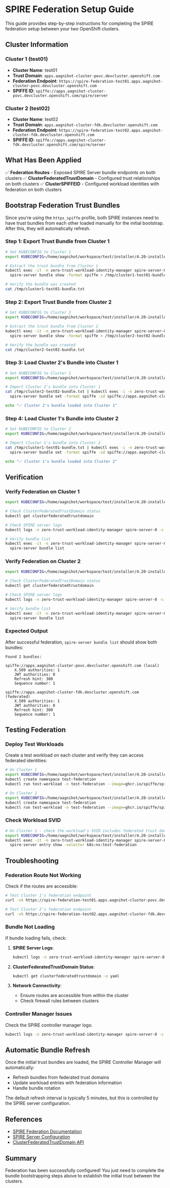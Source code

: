 # SPIRE Federation Setup Guide

This guide provides step-by-step instructions for completing the SPIRE federation setup between your two OpenShift clusters.

## Cluster Information

### Cluster 1 (test01)
- **Cluster Name**: test01
- **Trust Domain**: `apps.aagnihot-cluster-povc.devcluster.openshift.com`
- **Federation Endpoint**: `https://spire-federation-test01.apps.aagnihot-cluster-povc.devcluster.openshift.com`
- **SPIFFE ID**: `spiffe://apps.aagnihot-cluster-povc.devcluster.openshift.com/spire/server`

### Cluster 2 (test02)
- **Cluster Name**: test02
- **Trust Domain**: `apps.aagnihot-cluster-fdk.devcluster.openshift.com`
- **Federation Endpoint**: `https://spire-federation-test02.apps.aagnihot-cluster-fdk.devcluster.openshift.com`
- **SPIFFE ID**: `spiffe://apps.aagnihot-cluster-fdk.devcluster.openshift.com/spire/server`

## What Has Been Applied

✅ **Federation Routes** - Exposed SPIRE Server bundle endpoints on both clusters
✅ **ClusterFederatedTrustDomain** - Configured trust relationships on both clusters
✅ **ClusterSPIFFEID** - Configured workload identities with federation on both clusters

## Bootstrap Federation Trust Bundles

Since you're using the `https_spiffe` profile, both SPIRE instances need to have trust bundles from each other loaded manually for the initial bootstrap. After this, they will automatically refresh.

### Step 1: Export Trust Bundle from Cluster 1

```bash
# Set KUBECONFIG to Cluster 1
export KUBECONFIG=/home/aagnihot/workspace/test/installer/4.20-installer/aws/auth/kubeconfig

# Extract the trust bundle from Cluster 1
kubectl exec -it -n zero-trust-workload-identity-manager spire-server-0 -c spire-server -- \
  spire-server bundle show -format spiffe > /tmp/cluster1-test01-bundle.txt

# Verify the bundle was created
cat /tmp/cluster1-test01-bundle.txt
```

### Step 2: Export Trust Bundle from Cluster 2

```bash
# Set KUBECONFIG to Cluster 2
export KUBECONFIG=/home/aagnihot/workspace/test/installer/4.20-installer/aws1/auth/kubeconfig

# Extract the trust bundle from Cluster 2
kubectl exec -it -n zero-trust-workload-identity-manager spire-server-0 -c spire-server -- \
  spire-server bundle show -format spiffe > /tmp/cluster2-test02-bundle.txt

# Verify the bundle was created
cat /tmp/cluster2-test02-bundle.txt
```

### Step 3: Load Cluster 2's Bundle into Cluster 1

```bash
# Set KUBECONFIG to Cluster 1
export KUBECONFIG=/home/aagnihot/workspace/test/installer/4.20-installer/aws/auth/kubeconfig

# Import Cluster 2's bundle into Cluster 1
cat /tmp/cluster2-test02-bundle.txt | kubectl exec -i -n zero-trust-workload-identity-manager spire-server-0 -c spire-server -- \
  spire-server bundle set -format spiffe -id spiffe://apps.aagnihot-cluster-fdk.devcluster.openshift.com

echo "✅ Cluster 2's bundle loaded into Cluster 1"
```

### Step 4: Load Cluster 1's Bundle into Cluster 2

```bash
# Set KUBECONFIG to Cluster 2
export KUBECONFIG=/home/aagnihot/workspace/test/installer/4.20-installer/aws1/auth/kubeconfig

# Import Cluster 1's bundle into Cluster 2
cat /tmp/cluster1-test01-bundle.txt | kubectl exec -i -n zero-trust-workload-identity-manager spire-server-0 -c spire-server -- \
  spire-server bundle set -format spiffe -id spiffe://apps.aagnihot-cluster-povc.devcluster.openshift.com

echo "✅ Cluster 1's bundle loaded into Cluster 2"
```

## Verification

### Verify Federation on Cluster 1

```bash
export KUBECONFIG=/home/aagnihot/workspace/test/installer/4.20-installer/aws/auth/kubeconfig

# Check ClusterFederatedTrustDomain status
kubectl get clusterfederatedtrustdomain

# Check SPIRE server logs
kubectl logs -n zero-trust-workload-identity-manager spire-server-0 -c spire-server --tail=50

# Verify bundle list
kubectl exec -it -n zero-trust-workload-identity-manager spire-server-0 -c spire-server -- \
  spire-server bundle list
```

### Verify Federation on Cluster 2

```bash
export KUBECONFIG=/home/aagnihot/workspace/test/installer/4.20-installer/aws1/auth/kubeconfig

# Check ClusterFederatedTrustDomain status
kubectl get clusterfederatedtrustdomain

# Check SPIRE server logs
kubectl logs -n zero-trust-workload-identity-manager spire-server-0 -c spire-server --tail=50

# Verify bundle list
kubectl exec -it -n zero-trust-workload-identity-manager spire-server-0 -c spire-server -- \
  spire-server bundle list
```

### Expected Output

After successful federation, `spire-server bundle list` should show both bundles:

```
Found 2 bundles:

spiffe://apps.aagnihot-cluster-povc.devcluster.openshift.com (local)
	X.509 authorities: 1
	JWT authorities: 0
	Refresh hint: 300
	Sequence number: 1

spiffe://apps.aagnihot-cluster-fdk.devcluster.openshift.com (federated)
	X.509 authorities: 1
	JWT authorities: 0
	Refresh hint: 300
	Sequence number: 1
```

## Testing Federation

### Deploy Test Workloads

Create a test workload on each cluster and verify they can access federated identities:

```bash
# On Cluster 1
export KUBECONFIG=/home/aagnihot/workspace/test/installer/4.20-installer/aws/auth/kubeconfig
kubectl create namespace test-federation
kubectl run test-workload -n test-federation --image=ghcr.io/spiffe/spire-test-workload:latest --restart=Never

# On Cluster 2
export KUBECONFIG=/home/aagnihot/workspace/test/installer/4.20-installer/aws1/auth/kubeconfig
kubectl create namespace test-federation
kubectl run test-workload -n test-federation --image=ghcr.io/spiffe/spire-test-workload:latest --restart=Never
```

### Check Workload SVID

```bash
# On Cluster 1 - check the workload's SVID includes federated trust domains
export KUBECONFIG=/home/aagnihot/workspace/test/installer/4.20-installer/aws/auth/kubeconfig
kubectl exec -it -n zero-trust-workload-identity-manager spire-server-0 -c spire-server -- \
  spire-server entry show -selector k8s:ns:test-federation
```

## Troubleshooting

### Federation Route Not Working

Check if the routes are accessible:

```bash
# Test Cluster 1's federation endpoint
curl -vk https://spire-federation-test01.apps.aagnihot-cluster-povc.devcluster.openshift.com/.well-known/spiffe/bundle.json

# Test Cluster 2's federation endpoint
curl -vk https://spire-federation-test02.apps.aagnihot-cluster-fdk.devcluster.openshift.com/.well-known/spiffe/bundle.json
```

### Bundle Not Loading

If bundle loading fails, check:

1. **SPIRE Server Logs**:
   ```bash
   kubectl logs -n zero-trust-workload-identity-manager spire-server-0 -c spire-server
   ```

2. **ClusterFederatedTrustDomain Status**:
   ```bash
   kubectl get clusterfederatedtrustdomain -o yaml
   ```

3. **Network Connectivity**:
   - Ensure routes are accessible from within the cluster
   - Check firewall rules between clusters

### Controller Manager Issues

Check the SPIRE controller manager logs:

```bash
kubectl logs -n zero-trust-workload-identity-manager spire-server-0 -c spire-controller-manager
```

## Automatic Bundle Refresh

Once the initial trust bundles are loaded, the SPIRE Controller Manager will automatically:
- Refresh bundles from federated trust domains
- Update workload entries with federation information
- Handle bundle rotation

The default refresh interval is typically 5 minutes, but this is controlled by the SPIRE server configuration.

## References

- [SPIRE Federation Documentation](https://spiffe.io/docs/latest/spire-helm-charts-hardened-advanced/federation/)
- [SPIRE Server Configuration](https://spiffe.io/docs/latest/deploying/spire_server/)
- [ClusterFederatedTrustDomain API](https://github.com/spiffe/spire-controller-manager/blob/main/docs/clusterfederatedtrustdomain-crd.md)

## Summary

Federation has been successfully configured! You just need to complete the bundle bootstrapping steps above to establish the initial trust between the clusters.

